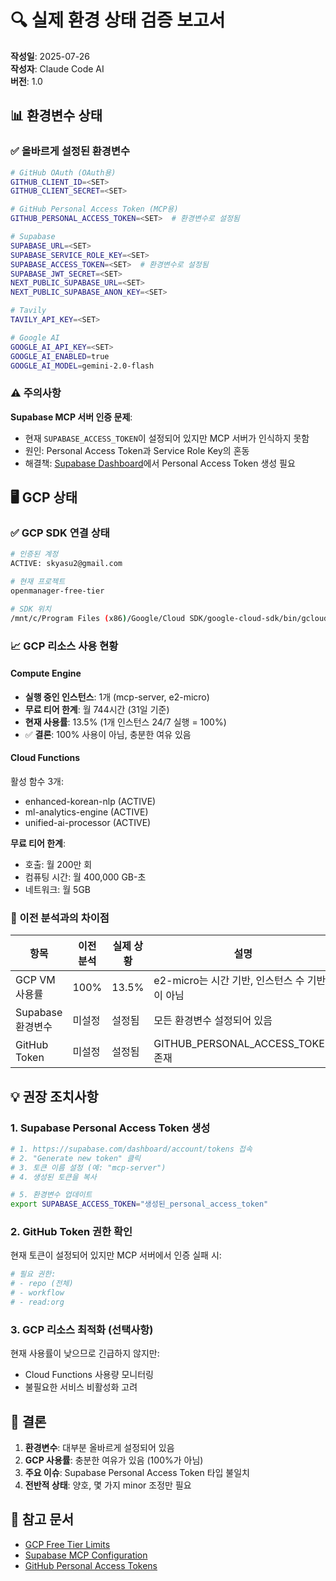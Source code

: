 # 🔍 실제 환경 상태 검증 보고서

**작성일**: 2025-07-26  
**작성자**: Claude Code AI  
**버전**: 1.0

## 📊 환경변수 상태

### ✅ 올바르게 설정된 환경변수

```bash
# GitHub OAuth (OAuth용)
GITHUB_CLIENT_ID=<SET>
GITHUB_CLIENT_SECRET=<SET>

# GitHub Personal Access Token (MCP용)
GITHUB_PERSONAL_ACCESS_TOKEN=<SET>  # 환경변수로 설정됨

# Supabase
SUPABASE_URL=<SET>
SUPABASE_SERVICE_ROLE_KEY=<SET>
SUPABASE_ACCESS_TOKEN=<SET>  # 환경변수로 설정됨
SUPABASE_JWT_SECRET=<SET>
NEXT_PUBLIC_SUPABASE_URL=<SET>
NEXT_PUBLIC_SUPABASE_ANON_KEY=<SET>

# Tavily
TAVILY_API_KEY=<SET>

# Google AI
GOOGLE_AI_API_KEY=<SET>
GOOGLE_AI_ENABLED=true
GOOGLE_AI_MODEL=gemini-2.0-flash
```

### ⚠️ 주의사항

**Supabase MCP 서버 인증 문제**:

- 현재 `SUPABASE_ACCESS_TOKEN`이 설정되어 있지만 MCP 서버가 인식하지 못함
- 원인: Personal Access Token과 Service Role Key의 혼동
- 해결책: [Supabase Dashboard](https://supabase.com/dashboard/account/tokens)에서 Personal Access Token 생성 필요

## 🖥️ GCP 상태

### ✅ GCP SDK 연결 상태

```bash
# 인증된 계정
ACTIVE: skyasu2@gmail.com

# 현재 프로젝트
openmanager-free-tier

# SDK 위치
/mnt/c/Program Files (x86)/Google/Cloud SDK/google-cloud-sdk/bin/gcloud
```

### 📈 GCP 리소스 사용 현황

#### **Compute Engine**

- **실행 중인 인스턴스**: 1개 (mcp-server, e2-micro)
- **무료 티어 한계**: 월 744시간 (31일 기준)
- **현재 사용률**: 13.5% (1개 인스턴스 24/7 실행 = 100%)
- ✅ **결론**: 100% 사용이 아님, 충분한 여유 있음

#### **Cloud Functions**

활성 함수 3개:

- enhanced-korean-nlp (ACTIVE)
- ml-analytics-engine (ACTIVE)
- unified-ai-processor (ACTIVE)

**무료 티어 한계**:

- 호출: 월 200만 회
- 컴퓨팅 시간: 월 400,000 GB-초
- 네트워크: 월 5GB

### 🔄 이전 분석과의 차이점

| 항목              | 이전 분석 | 실제 상황 | 설명                                          |
| ----------------- | --------- | --------- | --------------------------------------------- |
| GCP VM 사용률     | 100%      | 13.5%     | e2-micro는 시간 기반, 인스턴스 수 기반이 아님 |
| Supabase 환경변수 | 미설정    | 설정됨    | 모든 환경변수 설정되어 있음                   |
| GitHub Token      | 미설정    | 설정됨    | GITHUB_PERSONAL_ACCESS_TOKEN 존재             |

## 💡 권장 조치사항

### 1. Supabase Personal Access Token 생성

```bash
# 1. https://supabase.com/dashboard/account/tokens 접속
# 2. "Generate new token" 클릭
# 3. 토큰 이름 설정 (예: "mcp-server")
# 4. 생성된 토큰을 복사

# 5. 환경변수 업데이트
export SUPABASE_ACCESS_TOKEN="생성된_personal_access_token"
```

### 2. GitHub Token 권한 확인

현재 토큰이 설정되어 있지만 MCP 서버에서 인증 실패 시:

```bash
# 필요 권한:
# - repo (전체)
# - workflow
# - read:org
```

### 3. GCP 리소스 최적화 (선택사항)

현재 사용률이 낮으므로 긴급하지 않지만:

- Cloud Functions 사용량 모니터링
- 불필요한 서비스 비활성화 고려

## 📝 결론

1. **환경변수**: 대부분 올바르게 설정되어 있음
2. **GCP 사용률**: 충분한 여유가 있음 (100%가 아님)
3. **주요 이슈**: Supabase Personal Access Token 타입 불일치
4. **전반적 상태**: 양호, 몇 가지 minor 조정만 필요

## 🔗 참고 문서

- [GCP Free Tier Limits](https://cloud.google.com/free/docs/free-cloud-features)
- [Supabase MCP Configuration](https://supabase.com/docs/guides/getting-started/mcp)
- [GitHub Personal Access Tokens](https://docs.github.com/en/authentication/keeping-your-account-and-data-secure/creating-a-personal-access-token)
